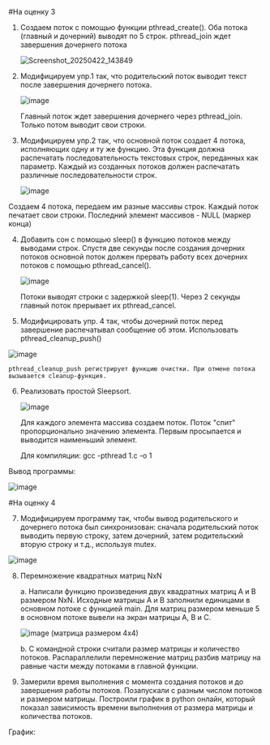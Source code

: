#На оценку 3 
1. Создаем поток с помощью функции pthread_create(). Оба потока (главный и дочерний) выводят по 5 строк. pthread_join ждет завершения дочернего потока

   
   ![Screenshot_20250422_143849](https://github.com/user-attachments/assets/ac6595b3-48a0-4af9-9190-428860d06142)

2. Модифицируем упр.1 так, что родительский поток выводит текст после завершения дочернего потока.
   
   ![image](https://github.com/user-attachments/assets/6f791f92-7782-4f08-b005-c089291a1be4)
   
   Главный поток ждет завершения дочернего через pthread_join. Только потом выводит свои строки.
   
3. Модифицируем упр.2 так, что основной поток создает 4 потока, исполняющих одну и ту же функцию. Эта функция должна распечатать последовательность текстовых строк, переданных как параметр. Каждый из созданных потоков должен распечатать различные последовательности строк.
   
   ![image](https://github.com/user-attachments/assets/c72ba44f-5338-4e30-9e34-b436f4dabb12)

Создаем 4 потока, передаем им разные массивы строк. Каждый поток печатает свои строки. Последний элемент массивов - NULL (маркер конца)

4. Добавить сон с помощью sleep() в функцию потоков между выводами строк. Спустя две секунды после создания дочерних потоков основной поток должен прервать работу всех дочерних потоков с помощью pthread_cancel().
   
   ![image](https://github.com/user-attachments/assets/7299dc71-44e7-4a8c-a200-ad4771b92ca6)
   
   Потоки выводят строки с задержкой sleep(1). Через 2 секунды главный поток прерывает их pthread_cancel.

5.   Модифицировать упр. 4 так, чтобы дочерний поток перед завершение распечатывал сообщение об этом. Использовать pthread_cleanup_push()
   
   ![image](https://github.com/user-attachments/assets/44f1a518-41fa-46d6-b839-5bbae13d99dc)

    pthread_cleanup_push регистрирует функцию очистки. При отмене потока вызывается cleanup-функция.
    
6. Реализовать простой Sleepsort.
   
   ![image](https://github.com/user-attachments/assets/f722732f-3974-459d-9418-56f2752227e3)

   Для каждого элемента массива создаем поток. Поток "спит" пропорционально значению элемента. Первым просыпается и выводится наименьший элемент.

   Для компиляции: gcc -pthread 1.c -o 1

Вывод программы:

   ![image](https://github.com/user-attachments/assets/ff3beb5e-8c41-4d8f-862c-1b570521c1ca)
   
   #На оценку 4
   
7.  Модифицируем программу так, чтобы вывод родительского и дочернего потока был синхронизован: сначала родительский поток выводить первую строку, затем дочерний, затем родительский вторую строку и т.д., используя mutex. 

   ![image](https://github.com/user-attachments/assets/87614523-c155-4468-b78e-0479e60be139)


8. Перемножение квадратных матриц NxN

   a. Написали функцию произведения двух квадратных матриц A и B размером NxN. Исходные матрицы A и B заполнили единицами в основном потоке с функцией main. Для матриц размером меньше 5 в основном потоке вывели на экран матрицы A, B и C.

   ![image](https://github.com/user-attachments/assets/5024741f-addc-44b3-8530-6762fd5fad8b) (матрица размером 4х4)


   b. С командной строки считали размер матрицы и количество потоков. Распараллелили перемножение матриц разбив матрицу на равные части между потоками в главной функции.


10. Замерили время выполнения с момента создания потоков и до завершения работы потоков. Позапускали с разным числом потоков и размером матрицы. Построили график в python онлайн, который показал зависимость времени выполнения от размера матрицы и количества потоков.

График:




   

